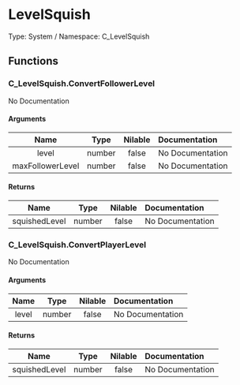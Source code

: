 # LevelSquish

Type: System / Namespace: C_LevelSquish

## Functions

### C_LevelSquish.ConvertFollowerLevel

No Documentation

#### Arguments
|Name|Type|Nilable|Documentation|
|:---:|:---:|:---:|:---|
|level|number|false|No Documentation|
|maxFollowerLevel|number|false|No Documentation|
#### Returns
|Name|Type|Nilable|Documentation|
|:---:|:---:|:---:|:---|
|squishedLevel|number|false|No Documentation|
### C_LevelSquish.ConvertPlayerLevel

No Documentation

#### Arguments
|Name|Type|Nilable|Documentation|
|:---:|:---:|:---:|:---|
|level|number|false|No Documentation|
#### Returns
|Name|Type|Nilable|Documentation|
|:---:|:---:|:---:|:---|
|squishedLevel|number|false|No Documentation|